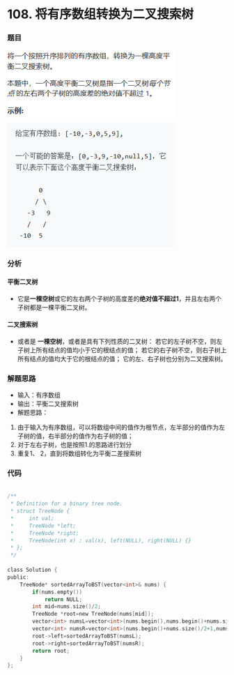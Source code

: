 # 108. 将有序数组转换为二叉搜索树

### 题目



![](../.gitbook/assets/tu-pian%20%282%29.png)



### 分析

#### 平衡二叉树

* 它是**一棵空树**或它的左右两个子树的高度差的**绝对值不超过1**，并且左右两个子树都是一棵平衡二叉树。

#### 二叉搜索树

*  或者是 **一棵空树**，或者是具有下列性质的二叉树： 若它的左子树不空，则左子树上所有结点的值均小于它的根结点的值； 若它的右子树不空，则右子树上所有结点的值均大于它的根结点的值； 它的左、右子树也分别为二叉搜索树。



### 解题思路

* 输入：有序数组
* 输出：平衡二叉搜索树
* 解题思路：

1. 由于输入为有序数组，可以将数组中间的值作为根节点，左半部分的值作为左子树的值，右半部分的值作为右子树的值；
2. 对于左右子树，也是按照1.的思路进行划分
3. 重复1、 2，直到将数组转化为平衡二差搜索树



### 代码

```c

/**
 * Definition for a binary tree node.
 * struct TreeNode {
 *     int val;
 *     TreeNode *left;
 *     TreeNode *right;
 *     TreeNode(int x) : val(x), left(NULL), right(NULL) {}
 * };
 */

class Solution {
public:
    TreeNode* sortedArrayToBST(vector<int>& nums) {
        if(nums.empty())
            return NULL;
        int mid=nums.size()/2;
        TreeNode *root=new TreeNode(nums[mid]);
        vector<int> numsL=vector<int>(nums.begin(),nums.begin()+nums.size()/2);
        vector<int> numsR=vector<int>(nums.begin()+nums.size()/2+1,nums.end());
        root->left=sortedArrayToBST(numsL);
        root->right=sortedArrayToBST(numsR);
        return root;
    }
};
```



